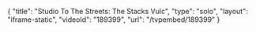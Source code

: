 {
    "title": "Studio To The Streets: The Stacks Vulc",
    "type": "solo",
    "layout": "iframe-static",
    "videoId": "189399",
    "url": "\/tvpembed\/189399"
}